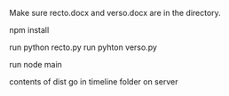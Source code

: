 Make sure recto.docx and verso.docx are in the directory.

npm install

run python recto.py
run pyhton verso.py

run node main

contents of dist go in timeline folder on server

